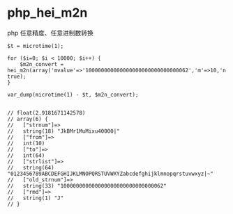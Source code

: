 # php_hei_m2n
php 任意精度、任意进制数转换

	$t = microtime(1);

	for ($i=0; $i < 10000; $i++) {
		$m2n_convert = hei_m2n(array('mvalue'=>'100000000000000000000000000000062','m'=>10,'n'=>64), true);
	}

	var_dump(microtime(1) - $t, $m2n_convert);


	// float(2.9181671142578)
	// array(6) {
	//   ["strnum"]=>
	//   string(18) "JkBMr1MuMixu40000|"
	//   ["from"]=>
	//   int(10)
	//   ["to"]=>
	//   int(64)
	//   ["strlist"]=>
	//   string(64) "0123456789ABCDEFGHIJKLMNOPQRSTUVWXYZabcdefghijklmnopqrstuvwxyz|~"
	//   ["old_strnum"]=>
	//   string(33) "100000000000000000000000000000062"
	//   ["rmd"]=>
	//   string(1) "J"
	// }
	

